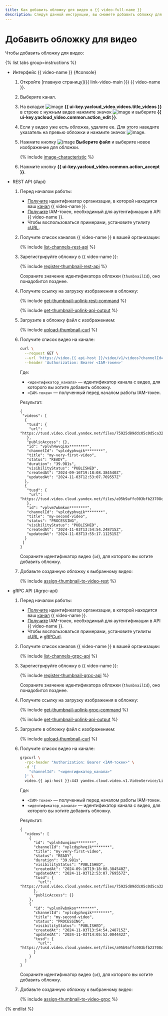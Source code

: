 ```yaml
---
title: Как добавить обложку для видео в {{ video-full-name }}
description: Следуя данной инструкции, вы сможете добавить обложку для видео в сервисе {{ video-name }}.
---
```


# Добавить обложку для видео

Чтобы добавить обложку для видео:

{% list tabs group=instructions %}

- Интерфейс {{ video-name }} {#console}

  1. Откройте [главную страницу]({{ link-video-main }}) {{ video-name }}.
  1. Выберите канал.
  1. На вкладке ![image](../../../_assets/console-icons/circle-play.svg) **{{ ui-key.yacloud_video.videos.title_videos }}** в строке с нужным видео нажмите значок ![image](../../../_assets/console-icons/ellipsis.svg) и выберите **{{ ui-key.yacloud_video.common.action_edit }}**.
  1. Если у видео уже есть обложка, удалите ее. Для этого наведите указатель на превью обложки и нажмите значок ![image](../../../_assets/console-icons/circle-xmark.svg).
  1. Нажмите кнопку ![image](../../../_assets/console-icons/cloud-arrow-up-in.svg) **Выберите файл** и выберите новое изображение для обложки.

      {% include [image-characteristic](../../../_includes/video/image-characteristic.md) %}

  1. Нажмите кнопку **{{ ui-key.yacloud_video.common.action_accept }}**.

- REST API {#api}

  1. Перед началом работы:
  
      * [Получите](../../../organization/operations/organization-get-id.md) идентификатор организации, в которой находится ваш [канал](../../concepts/index.md#channels) {{ video-name }}.
      * [Получите](../../api-ref/authentication.md) IAM-токен, необходимый для аутентификации в API {{ video-name }}.
      * Чтобы воспользоваться примерами, установите утилиту [cURL](https://curl.haxx.se).
  1. Получите список каналов {{ video-name }} в вашей организации:

      {% include [list-channels-rest-api](../../../_includes/video/list-channels-rest-api.md) %}

  1. Зарегистрируйте обложку в {{ video-name }}:

      {% include [register-thumbnail-rest-api](../../../_includes/video/register-thumbnail-rest-api.md) %}

      Сохраните значение идентификатора обложки (`thumbnailId`), оно понадобится позднее.

  1. Получите ссылку на загрузку изображения в обложку:

      {% include [get-thumbnail-uplink-rest-command](../../../_includes/video/get-thumbnail-uplink-rest-command.md) %}

      {% include [get-thumbnail-uplink-api-output](../../../_includes/video/get-thumbnail-uplink-api-output.md) %}

  1. Загрузите в обложку файл с изображением:

      {% include [upload-thumbnail-curl](../../../_includes/video/upload-thumbnail-curl.md) %}

  1. Получите список видео на канале:

      ```bash
      curl \
        --request GET \
        --url 'https://video.{{ api-host }}/video/v1/videos?channelId=<идентификатор_канала>' \
        --header 'Authorization: Bearer <IAM-токен>'
      ```

      Где:
      * `<идентификатор_канала>` — идентификатор канала с видео, для которого вы хотите добавить обложку.
      * `<IAM-токен>` — полученный перед началом работы IAM-токен.

      Результат:

      ```text
      {
       "videos": [
        {
         "tusd": {
          "url": "https://tusd.video.cloud.yandex.net/files/75925d89ddc05c0d5ca3282781f13c6f+00062241********"
         },
         "publicAccess": {},
         "id": "vplvh4wvqimx********",
         "channelId": "vplcdyphvqik********",
         "title": "my-very-first-video",
         "status": "READY",
         "duration": "39.981s",
         "visibilityStatus": "PUBLISHED",
         "createdAt": "2024-09-16T19:18:08.384540Z",
         "updatedAt": "2024-11-03T12:53:07.769557Z"
        },
        {
         "tusd": {
          "url": "https://tusd.video.cloud.yandex.net/files/a95b9affc003bfb23708ca989e88f6b0+00062602********"
         },
         "id": "vplvm7wbmkon********",
         "channelId": "vplcdyphvqik********",
         "title": "my-second-video",
         "status": "PROCESSING",
         "visibilityStatus": "PUBLISHED",
         "createdAt": "2024-11-03T13:54:54.248715Z",
         "updatedAt": "2024-11-03T13:55:17.112515Z"
        }
       ]
      }
      ```

      Сохраните идентификатор видео (`id`), для которого вы хотите добавить обложку.

  1. Добавьте созданную обложку к выбранному видео:

      {% include [assign-thumbnail-to-video-rest](../../../_includes/video/assign-thumbnail-to-video-rest.md) %}

- gRPC API {#grpc-api}

  1. Перед началом работы:
  
      * [Получите](../../../organization/operations/organization-get-id.md) идентификатор организации, в которой находится ваш [канал](../../concepts/index.md#channels) {{ video-name }}.
      * [Получите](../../api-ref/authentication.md) IAM-токен, необходимый для аутентификации в API {{ video-name }}.
      * Чтобы воспользоваться примерами, установите утилиты [cURL](https://curl.haxx.se) и [gRPCurl](https://github.com/fullstorydev/grpcurl).
  1. Получите список каналов {{ video-name }} в вашей организации:

      {% include [list-channels-grpc-api](../../../_includes/video/list-channels-grpc-api.md) %}

  1. Зарегистрируйте обложку в {{ video-name }}:

      {% include [register-thumbnail-grpc-api](../../../_includes/video/register-thumbnail-grpc-api.md) %}

      Сохраните значение идентификатора обложки (`thumbnailId`), оно понадобится позднее.

  1. Получите ссылку на загрузку изображения в обложку:

      {% include [get-thumbnail-uplink-grpc-command](../../../_includes/video/get-thumbnail-uplink-grpc-command.md) %}

      {% include [get-thumbnail-uplink-api-output](../../../_includes/video/get-thumbnail-uplink-api-output.md) %}

  1. Загрузите в обложку файл с изображением:

      {% include [upload-thumbnail-curl](../../../_includes/video/upload-thumbnail-curl.md) %}

  1. Получите список видео на канале:

      ```bash
      grpcurl \
        -rpc-header "Authorization: Bearer <IAM-токен>" \
        -d '{
          "channelId": "<идентификатор_канала>"
        }' \
        video.{{ api-host }}:443 yandex.cloud.video.v1.VideoService/List
      ```

      Где:
      * `<IAM-токен>` — полученный перед началом работы IAM-токен.
      * `<идентификатор_канала>` — идентификатор канала с видео, для которого вы хотите добавить обложку.

      Результат:

      ```text
      {
        "videos": [
          {
            "id": "vplvh4wvqimx********",
            "channelId": "vplcdyphvqik********",
            "title": "my-very-first-video",
            "status": "READY",
            "duration": "39.981s",
            "visibilityStatus": "PUBLISHED",
            "createdAt": "2024-09-16T19:18:08.384540Z",
            "updatedAt": "2024-11-03T12:53:07.769557Z",
            "tusd": {
              "url": "https://tusd.video.cloud.yandex.net/files/75925d89ddc05c0d5ca3282781f13c6f+00062241********"
            },
            "publicAccess": {}
          },
          {
            "id": "vplvm7wbmkon********",
            "channelId": "vplcdyphvqik********",
            "title": "my-second-video",
            "status": "PROCESSING",
            "visibilityStatus": "PUBLISHED",
            "createdAt": "2024-11-03T13:54:54.248715Z",
            "updatedAt": "2024-11-03T14:05:52.004442Z",
            "tusd": {
              "url": "https://tusd.video.cloud.yandex.net/files/a95b9affc003bfb23708ca989e88f6b0+00062602********"
            }
          }
        ]
      }
      ```

      Сохраните идентификатор видео (`id`), для которого вы хотите добавить обложку.

  1. Добавьте созданную обложку к выбранному видео:

      {% include [assign-thumbnail-to-video-grpc](../../../_includes/video/assign-thumbnail-to-video-grpc.md) %}

{% endlist %}